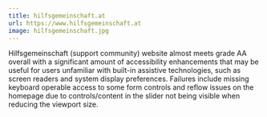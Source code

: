 ```yaml
---
title: hilfsgemeinschaft.at
url: https://www.hilfsgemeinschaft.at
image: hilfsgemeinschaft.jpg
---
```


Hilfsgemeinschaft (support community) website almost meets grade AA overall with a significant amount of accessibility enhancements that may be useful for users unfamiliar with built-in assistive technologies, such as screen readers and system display preferences. Failures include missing keyboard operable access to some form controls and reflow issues on the homepage due to controls/content in the slider not being visible when reducing the viewport size.
